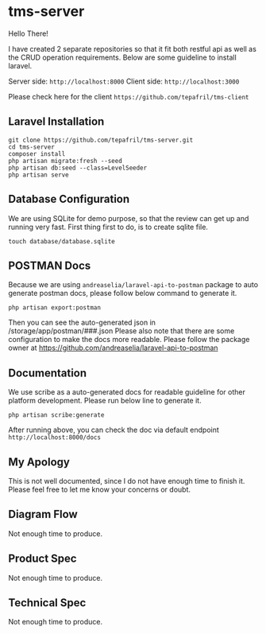 # tms-server

Hello There!

I have created 2 separate repositories so that it fit both restful api as well as the CRUD operation requirements. Below are some guideline to install laravel.

Server side: `http://localhost:8000`
Client side: `http://localhost:3000`

Please check here for the client `https://github.com/tepafril/tms-client`


## Laravel Installation

```
git clone https://github.com/tepafril/tms-server.git
cd tms-server
composer install
php artisan migrate:fresh --seed
php artisan db:seed --class=LevelSeeder
php artisan serve
```

## Database Configuration

We are using SQLite for demo purpose, so that the review can get up and running very fast. First thing first to do, is to create sqlite file.

```
touch database/database.sqlite
```

## POSTMAN Docs

Because we are using `andreaselia/laravel-api-to-postman` package to auto generate postman docs, please follow below command to generate it.

```
php artisan export:postman
```

Then you can see the auto-generated json in /storage/app/postman/###.json
Please also note that there are some configuration to make the docs more readable. Please follow the package owner at https://github.com/andreaselia/laravel-api-to-postman

## Documentation

We use scribe as a auto-generated docs for readable guideline for other platform development. Please run below line to generate it.

```
php artisan scribe:generate
```
After running above, you can check the doc via default endpoint `http://localhost:8000/docs`


## My Apology
This is not well documented, since I do not have enough time to finish it. Please feel free to let me know your concerns or doubt.

## Diagram Flow
Not enough time to produce.

## Product Spec
Not enough time to produce.

## Technical Spec
Not enough time to produce.
